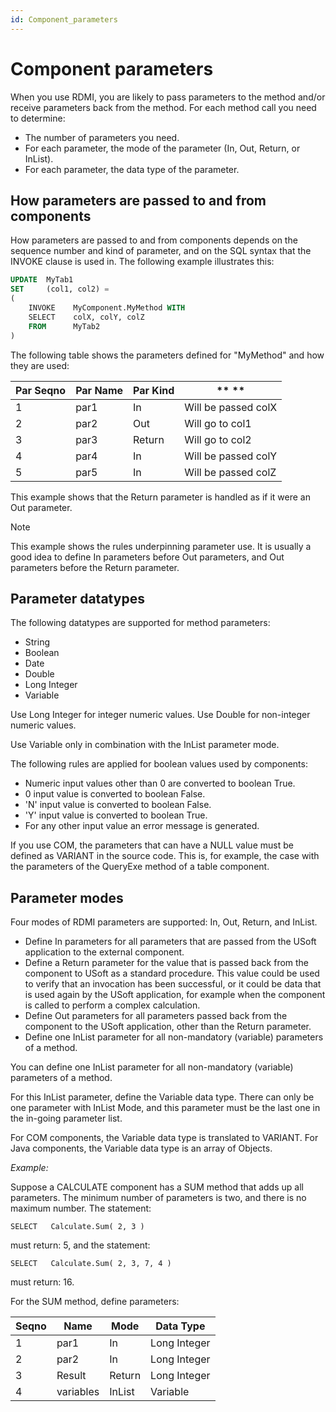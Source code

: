 ```yaml
---
id: Component_parameters
---
```


# Component parameters

When you use RDMI, you are likely to pass parameters to the method and/or receive parameters back from the method. For each method call you need to determine:

- The number of parameters you need.
- For each parameter, the mode of the parameter (In, Out, Return, or InList).
- For each parameter, the data type of the parameter.

## How parameters are passed to and from components

How parameters are passed to and from components depends on the sequence number and kind of parameter, and on the SQL syntax that the INVOKE clause is used in. The following example illustrates this:

```sql
UPDATE  MyTab1
SET     (col1, col2) =
(
    INVOKE    MyComponent.MyMethod WITH
    SELECT    colX, colY, colZ    
    FROM      MyTab2
)

```

The following table shows the parameters defined for "MyMethod" and how they are used:

|**Par Seqno**|**Par Name**|**Par Kind**|** **   |
|--------|--------|--------|--------|
|1       |par1    |In      |Will be passed colX|
|2       |par2    |Out     |Will go to col1|
|3       |par3    |Return  |Will go to col2|
|4       |par4    |In      |Will be passed colY|
|5       |par5    |In      |Will be passed colZ|



This example shows that the Return parameter is handled as if it were an Out parameter.

> [!NOTE]
> This example shows the rules underpinning parameter use. It is usually a good idea to define In parameters before Out parameters, and Out parameters before the Return parameter.

## Parameter datatypes

The following datatypes are supported for method parameters:

- String
- Boolean
- Date
- Double
- Long Integer
- Variable

Use Long Integer for integer numeric values. Use Double for non-integer numeric values.

Use Variable only in combination with the InList parameter mode.

The following rules are applied for boolean values used by components:

- Numeric input values other than 0 are converted to boolean True.
- 0 input value is converted to boolean False.
- 'N' input value is converted to boolean False.
- 'Y' input value is converted to boolean True.
- For any other input value an error message is generated.

If you use COM, the parameters that can have a NULL value must be defined as VARIANT in the source code. This is, for example, the case with the parameters of the QueryExe method of a table component.

## Parameter modes

Four modes of RDMI parameters are supported: In, Out, Return, and InList.

- Define In parameters for all parameters that are passed from the USoft application to the external component.
- Define a Return parameter for the value that is passed back from the component to USoft as a standard procedure. This value could be used to verify that an invocation has been successful, or it could be data that is used again by the USoft application, for example when the component is called to perform a complex calculation.
- Define Out parameters for all parameters passed back from the component to the USoft application, other than the Return parameter.
- Define one InList parameter for all non-mandatory (variable) parameters of a method.

You can define one InList parameter for all non-mandatory (variable) parameters of a method.

For this InList parameter, define the Variable data type. There can only be one parameter with InList Mode, and this parameter must be the last one in the in-going parameter list.

For COM components, the Variable data type is translated to VARIANT. For Java components, the Variable data type is an array of Objects.

*Example:*

Suppose a CALCULATE component has a SUM method that adds up all parameters. The minimum number of parameters is two, and there is no maximum number. The statement:

```
SELECT   Calculate.Sum( 2, 3 )
```

must return: 5, and the statement:

```
SELECT   Calculate.Sum( 2, 3, 7, 4 )
```

must return: 16.

For the SUM method, define parameters:

|**Seqno**|**Name**|**Mode**|**Data Type**|
|--------|--------|--------|--------|
|1       |par1    |In      |Long Integer|
|2       |par2    |In      |Long Integer|
|3       |Result  |Return  |Long Integer|
|4       |variables|InList  |Variable|